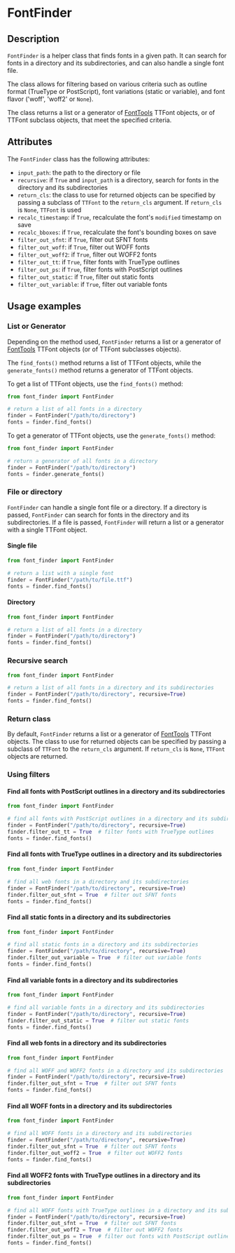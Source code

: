 # FontFinder
## Description
``FontFinder`` is a helper class that finds fonts in a given path. It can search for fonts in a directory and its
subdirectories, and can also handle a single font file.

The class allows for filtering based on various criteria such as outline format (TrueType or PostScript), font
variations (static or variable), and font flavor ('woff', 'woff2' or ``None``).

The class returns a list or a generator of [FontTools](https://github.com/fonttools/fonttools) TTFont objects, or of
TTFont subclass objects, that meet the specified criteria.

## Attributes
The ``FontFinder`` class has the following attributes:
  * ``input_path``: the path to the directory or file
  * ``recursive``: if ``True`` and ``input_path`` is a directory, search for fonts in the directory and its subdirectories
  * ``return_cls``: the class to use for returned objects can be specified by passing a subclass of ``TTFont`` to the
  ``return_cls`` argument. If ``return_cls`` is ``None``, ``TTFont`` is used
  * ``recalc_timestamp``: if ``True``, recalculate the font's ``modified`` timestamp on save
  * ``recalc_bboxes``: if ``True``, recalculate the font's bounding boxes on save
  * ``filter_out_sfnt``: if ``True``, filter out SFNT fonts
  * ``filter_out_woff``: if ``True``, filter out WOFF fonts
  * ``filter_out_woff2``: if ``True``, filter out WOFF2 fonts
  * ``filter_out_tt``: if ``True``, filter fonts with TrueType outlines
  * ``filter_out_ps``: if ``True``, filter fonts with PostScript outlines
  * ``filter_out_static``: if ``True``, filter out static fonts
  * ``filter_out_variable``: if ``True``, filter out variable fonts

## Usage examples
### List or Generator
Depending on the method used, ``FontFinder`` returns a list or a generator of
[FontTools](https://github.com/fonttools/fonttools) TTFont objects (or of TTFont subclasses objects).

The `find_fonts()` method returns a list of TTFont objects, while the `generate_fonts()` method returns a generator of
TTFont objects.

To get a list of TTFont objects, use the `find_fonts()` method:

```python
from font_finder import FontFinder

# return a list of all fonts in a directory
finder = FontFinder("/path/to/directory")
fonts = finder.find_fonts()
```

To get a generator of TTFont objects, use the `generate_fonts()` method:

```python
from font_finder import FontFinder

# return a generator of all fonts in a directory
finder = FontFinder("/path/to/directory")
fonts = finder.generate_fonts()
```

### File or directory
``FontFinder`` can handle a single font file or a directory. If a directory is passed, ``FontFinder`` can search for
fonts in the directory and its subdirectories. If a file is passed, ``FontFinder`` will return a list or a generator
with a single TTFont object.

#### Single file

```python
from font_finder import FontFinder

# return a list with a single font
finder = FontFinder("/path/to/file.ttf")
fonts = finder.find_fonts()
```

#### Directory

```python
from font_finder import FontFinder

# return a list of all fonts in a directory
finder = FontFinder("/path/to/directory")
fonts = finder.find_fonts()
```

### Recursive search

```python
from font_finder import FontFinder

# return a list of all fonts in a directory and its subdirectories
finder = FontFinder("/path/to/directory", recursive=True)
fonts = finder.find_fonts()
```

### Return class
By default, ``FontFinder`` returns a list or a generator of [FontTools](https://github.com/fonttools/fonttools) TTFont
objects. The class to use for returned objects can be specified by passing a subclass of ``TTFont`` to the
``return_cls`` argument. If ``return_cls`` is ``None``, ``TTFont`` objects are returned.

### Using filters
#### Find all fonts with PostScript outlines in a directory and its subdirectories

```python
from font_finder import FontFinder

# find all fonts with PostScript outlines in a directory and its subdirectories
finder = FontFinder("/path/to/directory", recursive=True)
finder.filter_out_tt = True  # filter fonts with TrueType outlines
fonts = finder.find_fonts()
```

#### Find all fonts with TrueType outlines in a directory and its subdirectories
```python
from font_finder import FontFinder

# find all web fonts in a directory and its subdirectories
finder = FontFinder("/path/to/directory", recursive=True)
finder.filter_out_sfnt = True  # filter out SFNT fonts
fonts = finder.find_fonts()
```

#### Find all static fonts in a directory and its subdirectories
```python
from font_finder import FontFinder

# find all static fonts in a directory and its subdirectories
finder = FontFinder("/path/to/directory", recursive=True)
finder.filter_out_variable = True  # filter out variable fonts
fonts = finder.find_fonts()
```

#### Find all variable fonts in a directory and its subdirectories
```python
from font_finder import FontFinder

# find all variable fonts in a directory and its subdirectories
finder = FontFinder("/path/to/directory", recursive=True)
finder.filter_out_static = True  # filter out static fonts
fonts = finder.find_fonts()
```

#### Find all web fonts in a directory and its subdirectories
```python
from font_finder import FontFinder

# find all WOFF and WOFF2 fonts in a directory and its subdirectories
finder = FontFinder("/path/to/directory", recursive=True)
finder.filter_out_sfnt = True  # filter out SFNT fonts
fonts = finder.find_fonts()
```

#### Find all WOFF fonts in a directory and its subdirectories
```python
from font_finder import FontFinder

# find all WOFF fonts in a directory and its subdirectories
finder = FontFinder("/path/to/directory", recursive=True)
finder.filter_out_sfnt = True  # filter out SFNT fonts
finder.filter_out_woff2 = True  # filter out WOFF2 fonts
fonts = finder.find_fonts()
```

#### Find all WOFF2 fonts with TrueType outlines in a directory and its subdirectories
```python
from font_finder import FontFinder

# find all WOFF fonts with TrueType outlines in a directory and its subdirectories
finder = FontFinder("/path/to/directory", recursive=True)
finder.filter_out_sfnt = True  # filter out SFNT fonts
finder.filter_out_woff2 = True  # filter out WOFF2 fonts
finder.filter_out_ps = True  # filter out fonts with PostScript outlines
fonts = finder.find_fonts()
```
